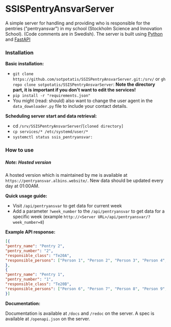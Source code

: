 # SSISPentryAnsvarServer

A simple server for handling and providing who is responsible for the pentries ("pentryansvar") 
in my school (Stockholm Science and Innovation School). (Code comments are in Swedish).
The server is built using [Python](https://python.org/) and [FastAPI](https://fastapi.tiangolo.com/)

### Installation

**Basic installation:**
* `git clone https://github.com/sotpotatis/SSISPentryAnsvarServer.git:/srv/` or `gh repo clone sotpotatis/SSISPentryAnsvarServer`:  **Note the directory part, it is important if you don't want to edit the services!**
* `pip install -r "requirements.json"`
* You might (read: should) also want to change the user agent in the `data_downloader.py` file to include your contact details.

**Scheduling server start and data retrieval:**
* cd `/srv/SSISPentryAnsvarServer`/`[cloned directory]`
* `cp services/* /etc/systemd/user/*`
* `systemctl status ssis_pentryansvar:`

### How to use

##### Note: Hosted version
A hosted version which is maintained by me is available at `https://pentryansvar.albins.website/`. New data should be updated every day at 01:00AM.

**Quick usage guide:**

* Visit `/api/pentryansvar` to get data for current week
* Add a parameter `?week_number` to the `/api/pentryansvar` to get data for a specific week
  (example `http://<Server URL>/api/pentryansvar/?week_number=8`)

**Example API response:**
```json
[{
"pentry_name": "Pentry 2",
"pentry_number": "2",
"responsible_class": "Te20A",
"responsible_persons": ["Person 1", "Person 2", "Person 3", "Person 4", "Person 5"]
},
{
"pentry_name": "Pentry 1",
"pentry_number": "1",
"responsible_class": "Te20B",
"responsible_persons": ["Person 6", "Person 7", "Person 8", "Person 9", "Person 10"]
}]
```

**Documentation:**

Documentation is available at `/docs` and `/redoc` on the server.
A spec is available at `/openapi.json` on the server.
